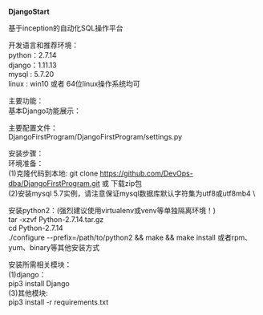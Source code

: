 **DjangoStart**

基于inception的自动化SQL操作平台

开发语言和推荐环境：\
python：2.7.14 \
django：1.11.13 \
mysql : 5.7.20 \
linux : win10 或者 64位linux操作系统均可

主要功能：\
基本Django功能展示：

主要配置文件：\
DjangoFirstProgram/DjangoFirstProgram/settings.py

安装步骤：\
环境准备：\
(1)克隆代码到本地: git clone https://github.com/DevOps-dba/DjangoFirstProgram.git 或 下载zip包 \
(2)安装mysql 5.7实例，请注意保证mysql数据库默认字符集为utf8或utf8mb4 \

安装python2：(强烈建议使用virtualenv或venv等单独隔离环境！) \
tar -xzvf Python-2.7.14.tar.gz \
cd Python-2.7.14 \
./configure --prefix=/path/to/python2 && make && make install 或者rpm、yum、binary等其他安装方式

安装所需相关模块：\
(1)django： \
pip3 install Django \
(3)其他模块: \
pip3 install -r requirements.txt

